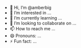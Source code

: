 - 👋 Hi, I’m @amberbig
- 👀 I’m interested in ...
- 🌱 I’m currently learning ...
- 💞️ I’m looking to collaborate on ...
- 📫 How to reach me ...
- 😄 Pronouns: ...
- ⚡ Fun fact: ...

<!---
amberbig/amberbig is a ✨ special ✨ repository because its `README.md` (this file) appears on your GitHub profile.
You can click the Preview link to take a look at your changes.
--->
